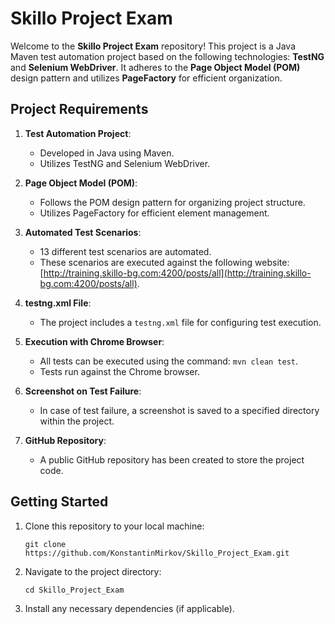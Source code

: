 # Skillo Project Exam

Welcome to the **Skillo Project Exam** repository! This project is a Java Maven test automation project based on the following technologies: **TestNG** and **Selenium WebDriver**. It adheres to the **Page Object Model (POM)** design pattern and utilizes **PageFactory** for efficient organization.

## Project Requirements

1. **Test Automation Project**:
   - Developed in Java using Maven.
   - Utilizes TestNG and Selenium WebDriver.

2. **Page Object Model (POM)**:
   - Follows the POM design pattern for organizing project structure.
   - Utilizes PageFactory for efficient element management.

3. **Automated Test Scenarios**:
   - 13 different test scenarios are automated.
   - These scenarios are executed against the following website: [http://training.skillo-bg.com:4200/posts/all](http://training.skillo-bg.com:4200/posts/all).

4. **testng.xml File**:
   - The project includes a `testng.xml` file for configuring test execution.

5. **Execution with Chrome Browser**:
   - All tests can be executed using the command: `mvn clean test`.
   - Tests run against the Chrome browser.

6. **Screenshot on Test Failure**:
   - In case of test failure, a screenshot is saved to a specified directory within the project.

7. **GitHub Repository**:
   - A public GitHub repository has been created to store the project code.

## Getting Started

1. Clone this repository to your local machine:
   ```
   git clone https://github.com/KonstantinMirkov/Skillo_Project_Exam.git
   ```

2. Navigate to the project directory:
   ```
   cd Skillo_Project_Exam
   ```

3. Install any necessary dependencies (if applicable).
